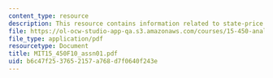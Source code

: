 ```yaml
---
content_type: resource
description: This resource contains information related to state-price densities.
file: https://ol-ocw-studio-app-qa.s3.amazonaws.com/courses/15-450-analytics-of-finance-fall-2010/b6c47f2537652157a768d7f0640f243e_MIT15_450F10_assn01.pdf
file_type: application/pdf
resourcetype: Document
title: MIT15_450F10_assn01.pdf
uid: b6c47f25-3765-2157-a768-d7f0640f243e
---
```

